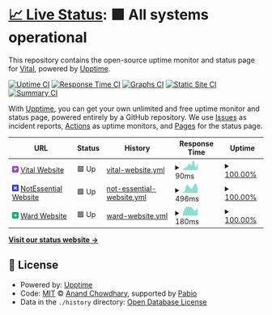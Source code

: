 # [📈 Live Status](https://usevital.github.io/uptime): <!--live status--> **🟩 All systems operational**

This repository contains the open-source uptime monitor and status page for [Vital](https://notessential.blurry.gay), powered by [Upptime](https://github.com/upptime/upptime).

[![Uptime CI](https://github.com/usevital/uptime/workflows/Uptime%20CI/badge.svg)](https://github.com/usevital/uptime/actions?query=workflow%3A%22Uptime+CI%22)
[![Response Time CI](https://github.com/usevital/uptime/workflows/Response%20Time%20CI/badge.svg)](https://github.com/usevital/uptime/actions?query=workflow%3A%22Response+Time+CI%22)
[![Graphs CI](https://github.com/usevital/uptime/workflows/Graphs%20CI/badge.svg)](https://github.com/usevital/uptime/actions?query=workflow%3A%22Graphs+CI%22)
[![Static Site CI](https://github.com/usevital/uptime/workflows/Static%20Site%20CI/badge.svg)](https://github.com/usevital/uptime/actions?query=workflow%3A%22Static+Site+CI%22)
[![Summary CI](https://github.com/usevital/uptime/workflows/Summary%20CI/badge.svg)](https://github.com/usevital/uptime/actions?query=workflow%3A%22Summary+CI%22)

With [Upptime](https://upptime.js.org), you can get your own unlimited and free uptime monitor and status page, powered entirely by a GitHub repository. We use [Issues](https://github.com/usevital/uptime/issues) as incident reports, [Actions](https://github.com/usevital/uptime/actions) as uptime monitors, and [Pages](https://usevital.github.io/uptime) for the status page.

<!--start: status pages-->
<!-- This summary is generated by Upptime (https://github.com/upptime/upptime) -->
<!-- Do not edit this manually, your changes will be overwritten -->
<!-- prettier-ignore -->
| URL | Status | History | Response Time | Uptime |
| --- | ------ | ------- | ------------- | ------ |
| <img alt="" src="https://raw.githubusercontent.com/usevital/uptime/refs/heads/master/assets/vital.png" height="13"> [Vital Website](https://usevital.github.io/) | 🟩 Up | [vital-website.yml](https://github.com/usevital/uptime/commits/HEAD/history/vital-website.yml) | <details><summary><img alt="Response time graph" src="./graphs/vital-website/response-time-week.png" height="20"> 90ms</summary><br><a href="https://usevital.github.io/uptime/history/vital-website"><img alt="Response time 111" src="https://img.shields.io/endpoint?url=https%3A%2F%2Fraw.githubusercontent.com%2Fusevital%2Fuptime%2FHEAD%2Fapi%2Fvital-website%2Fresponse-time.json"></a><br><a href="https://usevital.github.io/uptime/history/vital-website"><img alt="24-hour response time 48" src="https://img.shields.io/endpoint?url=https%3A%2F%2Fraw.githubusercontent.com%2Fusevital%2Fuptime%2FHEAD%2Fapi%2Fvital-website%2Fresponse-time-day.json"></a><br><a href="https://usevital.github.io/uptime/history/vital-website"><img alt="7-day response time 90" src="https://img.shields.io/endpoint?url=https%3A%2F%2Fraw.githubusercontent.com%2Fusevital%2Fuptime%2FHEAD%2Fapi%2Fvital-website%2Fresponse-time-week.json"></a><br><a href="https://usevital.github.io/uptime/history/vital-website"><img alt="30-day response time 99" src="https://img.shields.io/endpoint?url=https%3A%2F%2Fraw.githubusercontent.com%2Fusevital%2Fuptime%2FHEAD%2Fapi%2Fvital-website%2Fresponse-time-month.json"></a><br><a href="https://usevital.github.io/uptime/history/vital-website"><img alt="1-year response time 111" src="https://img.shields.io/endpoint?url=https%3A%2F%2Fraw.githubusercontent.com%2Fusevital%2Fuptime%2FHEAD%2Fapi%2Fvital-website%2Fresponse-time-year.json"></a></details> | <details><summary><a href="https://usevital.github.io/uptime/history/vital-website">100.00%</a></summary><a href="https://usevital.github.io/uptime/history/vital-website"><img alt="All-time uptime 100.00%" src="https://img.shields.io/endpoint?url=https%3A%2F%2Fraw.githubusercontent.com%2Fusevital%2Fuptime%2FHEAD%2Fapi%2Fvital-website%2Fuptime.json"></a><br><a href="https://usevital.github.io/uptime/history/vital-website"><img alt="24-hour uptime 100.00%" src="https://img.shields.io/endpoint?url=https%3A%2F%2Fraw.githubusercontent.com%2Fusevital%2Fuptime%2FHEAD%2Fapi%2Fvital-website%2Fuptime-day.json"></a><br><a href="https://usevital.github.io/uptime/history/vital-website"><img alt="7-day uptime 100.00%" src="https://img.shields.io/endpoint?url=https%3A%2F%2Fraw.githubusercontent.com%2Fusevital%2Fuptime%2FHEAD%2Fapi%2Fvital-website%2Fuptime-week.json"></a><br><a href="https://usevital.github.io/uptime/history/vital-website"><img alt="30-day uptime 100.00%" src="https://img.shields.io/endpoint?url=https%3A%2F%2Fraw.githubusercontent.com%2Fusevital%2Fuptime%2FHEAD%2Fapi%2Fvital-website%2Fuptime-month.json"></a><br><a href="https://usevital.github.io/uptime/history/vital-website"><img alt="1-year uptime 100.00%" src="https://img.shields.io/endpoint?url=https%3A%2F%2Fraw.githubusercontent.com%2Fusevital%2Fuptime%2FHEAD%2Fapi%2Fvital-website%2Fuptime-year.json"></a></details>
| <img alt="" src="https://raw.githubusercontent.com/usevital/uptime/refs/heads/master/assets/ne.png" height="13"> [NotEssential Website](https://notessential.blurry.gay/) | 🟩 Up | [not-essential-website.yml](https://github.com/usevital/uptime/commits/HEAD/history/not-essential-website.yml) | <details><summary><img alt="Response time graph" src="./graphs/not-essential-website/response-time-week.png" height="20"> 496ms</summary><br><a href="https://usevital.github.io/uptime/history/not-essential-website"><img alt="Response time 449" src="https://img.shields.io/endpoint?url=https%3A%2F%2Fraw.githubusercontent.com%2Fusevital%2Fuptime%2FHEAD%2Fapi%2Fnot-essential-website%2Fresponse-time.json"></a><br><a href="https://usevital.github.io/uptime/history/not-essential-website"><img alt="24-hour response time 516" src="https://img.shields.io/endpoint?url=https%3A%2F%2Fraw.githubusercontent.com%2Fusevital%2Fuptime%2FHEAD%2Fapi%2Fnot-essential-website%2Fresponse-time-day.json"></a><br><a href="https://usevital.github.io/uptime/history/not-essential-website"><img alt="7-day response time 496" src="https://img.shields.io/endpoint?url=https%3A%2F%2Fraw.githubusercontent.com%2Fusevital%2Fuptime%2FHEAD%2Fapi%2Fnot-essential-website%2Fresponse-time-week.json"></a><br><a href="https://usevital.github.io/uptime/history/not-essential-website"><img alt="30-day response time 494" src="https://img.shields.io/endpoint?url=https%3A%2F%2Fraw.githubusercontent.com%2Fusevital%2Fuptime%2FHEAD%2Fapi%2Fnot-essential-website%2Fresponse-time-month.json"></a><br><a href="https://usevital.github.io/uptime/history/not-essential-website"><img alt="1-year response time 449" src="https://img.shields.io/endpoint?url=https%3A%2F%2Fraw.githubusercontent.com%2Fusevital%2Fuptime%2FHEAD%2Fapi%2Fnot-essential-website%2Fresponse-time-year.json"></a></details> | <details><summary><a href="https://usevital.github.io/uptime/history/not-essential-website">100.00%</a></summary><a href="https://usevital.github.io/uptime/history/not-essential-website"><img alt="All-time uptime 100.00%" src="https://img.shields.io/endpoint?url=https%3A%2F%2Fraw.githubusercontent.com%2Fusevital%2Fuptime%2FHEAD%2Fapi%2Fnot-essential-website%2Fuptime.json"></a><br><a href="https://usevital.github.io/uptime/history/not-essential-website"><img alt="24-hour uptime 100.00%" src="https://img.shields.io/endpoint?url=https%3A%2F%2Fraw.githubusercontent.com%2Fusevital%2Fuptime%2FHEAD%2Fapi%2Fnot-essential-website%2Fuptime-day.json"></a><br><a href="https://usevital.github.io/uptime/history/not-essential-website"><img alt="7-day uptime 100.00%" src="https://img.shields.io/endpoint?url=https%3A%2F%2Fraw.githubusercontent.com%2Fusevital%2Fuptime%2FHEAD%2Fapi%2Fnot-essential-website%2Fuptime-week.json"></a><br><a href="https://usevital.github.io/uptime/history/not-essential-website"><img alt="30-day uptime 100.00%" src="https://img.shields.io/endpoint?url=https%3A%2F%2Fraw.githubusercontent.com%2Fusevital%2Fuptime%2FHEAD%2Fapi%2Fnot-essential-website%2Fuptime-month.json"></a><br><a href="https://usevital.github.io/uptime/history/not-essential-website"><img alt="1-year uptime 100.00%" src="https://img.shields.io/endpoint?url=https%3A%2F%2Fraw.githubusercontent.com%2Fusevital%2Fuptime%2FHEAD%2Fapi%2Fnot-essential-website%2Fuptime-year.json"></a></details>
| <img alt="" src="https://raw.githubusercontent.com/usevital/uptime/refs/heads/master/assets/ward.png" height="13"> [Ward Website](https://ward.worldwidepixel.ca/) | 🟩 Up | [ward-website.yml](https://github.com/usevital/uptime/commits/HEAD/history/ward-website.yml) | <details><summary><img alt="Response time graph" src="./graphs/ward-website/response-time-week.png" height="20"> 180ms</summary><br><a href="https://usevital.github.io/uptime/history/ward-website"><img alt="Response time 168" src="https://img.shields.io/endpoint?url=https%3A%2F%2Fraw.githubusercontent.com%2Fusevital%2Fuptime%2FHEAD%2Fapi%2Fward-website%2Fresponse-time.json"></a><br><a href="https://usevital.github.io/uptime/history/ward-website"><img alt="24-hour response time 183" src="https://img.shields.io/endpoint?url=https%3A%2F%2Fraw.githubusercontent.com%2Fusevital%2Fuptime%2FHEAD%2Fapi%2Fward-website%2Fresponse-time-day.json"></a><br><a href="https://usevital.github.io/uptime/history/ward-website"><img alt="7-day response time 180" src="https://img.shields.io/endpoint?url=https%3A%2F%2Fraw.githubusercontent.com%2Fusevital%2Fuptime%2FHEAD%2Fapi%2Fward-website%2Fresponse-time-week.json"></a><br><a href="https://usevital.github.io/uptime/history/ward-website"><img alt="30-day response time 185" src="https://img.shields.io/endpoint?url=https%3A%2F%2Fraw.githubusercontent.com%2Fusevital%2Fuptime%2FHEAD%2Fapi%2Fward-website%2Fresponse-time-month.json"></a><br><a href="https://usevital.github.io/uptime/history/ward-website"><img alt="1-year response time 168" src="https://img.shields.io/endpoint?url=https%3A%2F%2Fraw.githubusercontent.com%2Fusevital%2Fuptime%2FHEAD%2Fapi%2Fward-website%2Fresponse-time-year.json"></a></details> | <details><summary><a href="https://usevital.github.io/uptime/history/ward-website">100.00%</a></summary><a href="https://usevital.github.io/uptime/history/ward-website"><img alt="All-time uptime 99.79%" src="https://img.shields.io/endpoint?url=https%3A%2F%2Fraw.githubusercontent.com%2Fusevital%2Fuptime%2FHEAD%2Fapi%2Fward-website%2Fuptime.json"></a><br><a href="https://usevital.github.io/uptime/history/ward-website"><img alt="24-hour uptime 100.00%" src="https://img.shields.io/endpoint?url=https%3A%2F%2Fraw.githubusercontent.com%2Fusevital%2Fuptime%2FHEAD%2Fapi%2Fward-website%2Fuptime-day.json"></a><br><a href="https://usevital.github.io/uptime/history/ward-website"><img alt="7-day uptime 100.00%" src="https://img.shields.io/endpoint?url=https%3A%2F%2Fraw.githubusercontent.com%2Fusevital%2Fuptime%2FHEAD%2Fapi%2Fward-website%2Fuptime-week.json"></a><br><a href="https://usevital.github.io/uptime/history/ward-website"><img alt="30-day uptime 100.00%" src="https://img.shields.io/endpoint?url=https%3A%2F%2Fraw.githubusercontent.com%2Fusevital%2Fuptime%2FHEAD%2Fapi%2Fward-website%2Fuptime-month.json"></a><br><a href="https://usevital.github.io/uptime/history/ward-website"><img alt="1-year uptime 99.79%" src="https://img.shields.io/endpoint?url=https%3A%2F%2Fraw.githubusercontent.com%2Fusevital%2Fuptime%2FHEAD%2Fapi%2Fward-website%2Fuptime-year.json"></a></details>

<!--end: status pages-->

[**Visit our status website →**](https://usevital.github.io/uptime)

## 📄 License

- Powered by: [Upptime](https://github.com/upptime/upptime)
- Code: [MIT](./LICENSE) © [Anand Chowdhary](https://anandchowdhary.com), supported by [Pabio](https://pabio.com)
- Data in the `./history` directory: [Open Database License](https://opendatacommons.org/licenses/odbl/1-0/)
